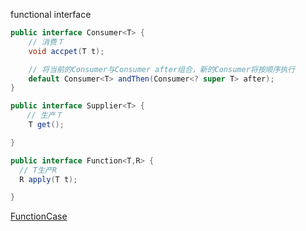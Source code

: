 functional interface

``` java
public interface Consumer<T> {
    // 消费Ｔ
    void accpet(T t);

    // 将当前的Consumer与Consumer after组合，新的Consumer将按顺序执行
    default Consumer<T> andThen(Consumer<? super T> after);
}
```

``` java
public interface Supplier<T> {
  　// 生产Ｔ　
    T get();

}
``` 

``` java
public interface Function<T,R> {
  // T生产R
  R apply(T t);

}
```
[FunctionCase](../src/main/java/lambda/FunctionCase.java)
